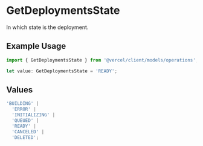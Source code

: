 # GetDeploymentsState

In which state is the deployment.

## Example Usage

```typescript
import { GetDeploymentsState } from '@vercel/client/models/operations';

let value: GetDeploymentsState = 'READY';
```

## Values

```typescript
'BUILDING' |
  'ERROR' |
  'INITIALIZING' |
  'QUEUED' |
  'READY' |
  'CANCELED' |
  'DELETED';
```
